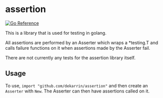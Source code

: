 # assertion
[![Go Reference](https://pkg.go.dev/badge/github.com/dekarrin/assertion.svg)](https://pkg.go.dev/github.com/dekarrin/assertion)

This is a library that is used for testing in golang.

All assertions are performed by an Asserter which wraps a *testing.T and calls
failure functions on it when assertions made by the Asserter fail.

There are not currently any tests for the assertion library itself.

## Usage
To use, `import "github.com/dekarrin/assertion"` and then create an `Asserter`
with `New`. The Asserter can then have assertions called on it.
